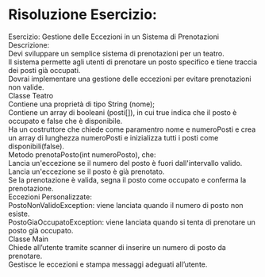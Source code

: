 # Risoluzione Esercizio:<br>
Esercizio: Gestione delle Eccezioni in un Sistema di Prenotazioni<br>
Descrizione:<br>
    Devi sviluppare un semplice sistema di prenotazioni per un teatro.<br>
    Il sistema permette agli utenti di prenotare un posto specifico e tiene traccia dei posti già occupati.<br>
    Dovrai implementare una gestione delle eccezioni per evitare prenotazioni non valide.<br>
Classe Teatro<br>
    Contiene una proprietà di tipo String (nome);<br>
    Contiene un array di booleani (posti[]), in cui true indica che
        il posto è occupato e false che è disponibile.<br>
    Ha un costruttore che chiede come paramentro nome e numeroPosti e
        crea un array di lunghezza numeroPosti e inizializza tutti i posti come disponibili(false).<br>
    Metodo prenotaPosto(int numeroPosto), che:<br>
        Lancia un'eccezione se il numero del posto è fuori dall'intervallo valido.<br>
        Lancia un'eccezione se il posto è già prenotato.<br>
        Se la prenotazione è valida, segna il posto come occupato e conferma la prenotazione.<br>
Eccezioni Personalizzate:<br>
    PostoNonValidoException: viene lanciata quando il numero di posto non esiste.<br>
    PostoGiaOccupatoException: viene lanciata quando si tenta di prenotare un posto già occupato.<br>
Classe Main<br>
    Chiede all’utente tramite scanner di inserire un numero di posto da prenotare.<br>
    Gestisce le eccezioni e stampa messaggi adeguati all’utente.<br>
